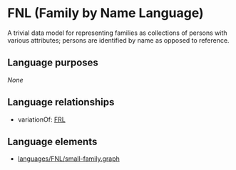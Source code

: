# FNL (Family by Name Language)
A trivial data model for representing families as collections of persons with various attributes; persons are identified by name as opposed to reference.
## Language purposes
_None_
## Language relationships
* variationOf: [FRL](http://softlang.github.io/yas/languages/frl.html)

## Language elements
* [languages/FNL/small-family.graph](https://github.com/softlang/yas/blob/master/languages/FNL/small-family.graph)
